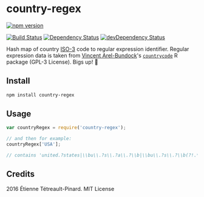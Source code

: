 # country-regex

[![npm version][1]][1a]

[![Build Status][2]][2a]
[![Dependency Status][3]][3a]
[![devDependency Status][4]][4a]

Hash map of country [ISO-3][5] code to regular expression identifier. Regular
expression data is taken from [Vincent Arel-Bundock][6]'s [`countrycode`][7] R
package (GPL-3 License). Bigs up! :beers:


## Install

```bash
npm install country-regex
```

## Usage

```js
var countryRegex = require('country-regex');

// and then for example:
countryRegex['USA'];

// contains 'united.?states|\\bu\\.?s\\.?a\\.?\\b|\\bu\\.?s\\.?\\b(?!.*islands)'
```

## Credits

2016 Étienne Tétreault-Pinard. MIT License


[1]: https://badge.fury.io/js/country-regex.svg
[1a]: https://badge.fury.io/js/country-regex
[2]: https://travis-ci.org/etpinard/country-regex.svg?branch=master
[2a]: https://travis-ci.org/etpinard/country-regex
[3]: https://david-dm.org/etpinard/country-regex.svg?style=flat-square
[3a]: https://david-dm.org/etpinard/country-regex
[4]: https://david-dm.org/etpinard/country-regex/dev-status.svg?style=flat-square
[4a]: https://david-dm.org/etpinard/country-regex#info=devDependencies
[5]: https://en.wikipedia.org/wiki/ISO_3166-1_alpha-3
[6]: https://github.com/vincentarelbundock
[7]: https://github.com/vincentarelbundock/countrycode

